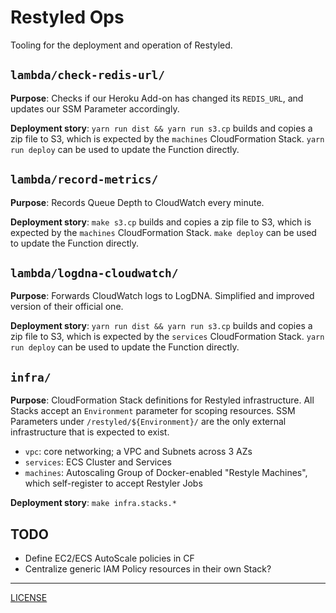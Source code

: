 # Restyled Ops

Tooling for the deployment and operation of Restyled.

## `lambda/check-redis-url/`

**Purpose**: Checks if our Heroku Add-on has changed its `REDIS_URL`, and
updates our SSM Parameter accordingly.

**Deployment story**: `yarn run dist && yarn run s3.cp` builds and copies a zip
file to S3, which is expected by the `machines` CloudFormation Stack. `yarn run
deploy` can be used to update the Function directly.

## `lambda/record-metrics/`

**Purpose**: Records Queue Depth to CloudWatch every minute.

**Deployment story**: `make s3.cp` builds and copies a zip file to S3, which is
expected by the `machines` CloudFormation Stack. `make deploy` can be used to
update the Function directly.

## `lambda/logdna-cloudwatch/`

**Purpose**: Forwards CloudWatch logs to LogDNA. Simplified and improved version
of their official one.

**Deployment story**: `yarn run dist && yarn run s3.cp` builds and copies a zip
file to S3, which is expected by the `services` CloudFormation Stack. `yarn run
deploy` can be used to update the Function directly.

## `infra/`

**Purpose**: CloudFormation Stack definitions for Restyled infrastructure. All
Stacks accept an `Environment` parameter for scoping resources. SSM Parameters
under `/restyled/${Environment}/` are the only external infrastructure that is
expected to exist.

- `vpc`: core networking; a VPC and Subnets across 3 AZs
- `services`: ECS Cluster and Services
- `machines`: Autoscaling Group of Docker-enabled "Restyle Machines", which
  self-register to accept Restyler Jobs

**Deployment story**: `make infra.stacks.*`

## TODO

- Define EC2/ECS AutoScale policies in CF
- Centralize generic IAM Policy resources in their own Stack?

---

[LICENSE](./LICENSE)
